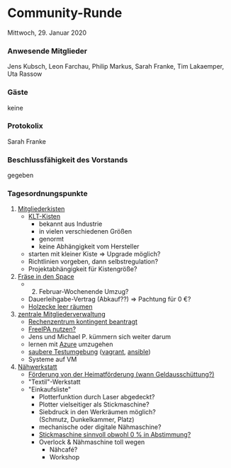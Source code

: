 # **Community-Runde**
Mittwoch, 29. Januar 2020

### Anwesende Mitglieder
Jens Kubsch, Leon Farchau, Philip Markus, Sarah Franke, Tim Lakaemper, Uta Rassow

### Gäste
keine

### Protokolix
Sarah Franke

### Beschlussfähigkeit des Vorstands
gegeben

### Tagesordnungspunkte
1. [Mitgliederkisten](https://git.makerspace-gt.de/makerspace-gt/todo/issues/6)
   * [KLT-Kisten](https://www.auer-packaging.com/de/de/RL-KLT-Beh%C3%A4lter.html)
     * bekannt aus Industrie
     * in vielen verschiedenen Größen
     * genormt
     * keine Abhängigkeit vom Hersteller
   * starten mit kleiner Kiste => Upgrade möglich?
   * Richtlinien vorgeben, dann selbstregulation?
   * Projektabhängigkeit für Kistengröße?
2. [Fräse in den Space](https://git.makerspace-gt.de/makerspace-gt/todo/issues/8)
   * 2. Februar-Wochenende Umzug?
   * Dauerleihgabe-Vertrag (Abkauf??) => Pachtung für 0 €?
   * [Holzecke leer räumen](https://git.makerspace-gt.de/makerspace-gt/todo/issues/10)
3. [zentrale Mitgliederverwaltung](https://git.makerspace-gt.de/makerspace-gt/todo/issues/7)
   * [Rechenzentrum kontingent beantragt](https://www.microsoft.com/en-us/nonprofits/azure)
   * [FreeIPA nutzen?](https://de.wikipedia.org/wiki/FreeIPA)
   * Jens und Michael P. kümmern sich weiter darum
   * lernen mit [Azure](https://de.wikipedia.org/wiki/Microsoft_Azure) umzugehen
   * [saubere Testumgebung](https://github.com/Makerspace-GT/FreeIpa-Server/tree/v1.0.0) ([vagrant](https://de.wikipedia.org/wiki/Vagrant_(Software)), [ansible](https://de.wikipedia.org/wiki/Ansible))
   * Systeme auf VM
4. [Nähwerkstatt](https://git.makerspace-gt.de/makerspace-gt/todo/issues/9)
   * [Förderung von der Heimatförderung (wann Geldausschüttung?)](https://forum.makerspace-gt.de/t/foerderantrag-textilwerkstatt/290)
   * "Textil"-Werkstatt
   * "Einkaufsliste"
     * Plotterfunktion durch Laser abgedeckt?
     * Plotter vielseitiger als Stickmaschine?
     * Siebdruck in den Werkräumen möglich?  
       (Schmutz, Dunkelkammer, Platz)
     * mechanische oder digitale Nähmaschine?
     * [Stickmaschine sinnvoll obwohl 0 % in Abstimmung?](https://forum.makerspace-gt.de/t/womit-sollen-wir-anfangen/184)
     * Overlock & Nähmaschine toll wegen
       * Nähcafé?
       * Workshop